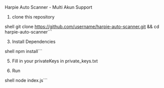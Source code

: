 Harpie Auto Scanner - Multi Akun Support

1. clone this repository

shell
git clone https://github.com/username/harpie-auto-scanner.git &&  cd harpie-auto-scanner```


3. Install Dependencies
   
shell
npm install```


5. Fill in your privateKeys in private_keys.txt


6. Run
   
shell
node index.js```
